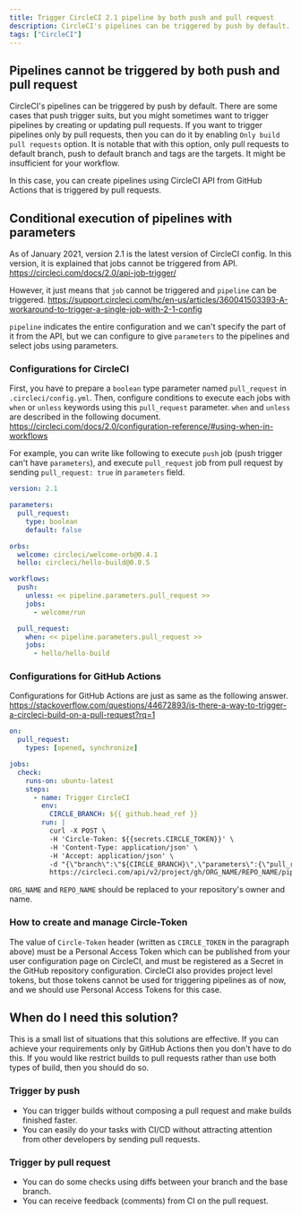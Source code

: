 ```yaml
---
title: Trigger CircleCI 2.1 pipeline by both push and pull request
description: CircleCI's pipelines can be triggered by push by default.
tags: ["CircleCI"]
---
```


## Pipelines cannot be triggered by both push and pull request

CircleCI's pipelines can be triggered by push by default.
There are some cases that push trigger suits, but you might sometimes want to trigger pipelines by creating or updating pull requests.
If you want to trigger pipelines only by pull requests, then you can do it by enabling `Only build pull requests` option.
It is notable that with this option, only pull requests to default branch, push to default branch and tags are the targets. It might be insufficient for your workflow.

In this case, you can create pipelines using CircleCI API from GitHub Actions that is triggered by pull requests.

## Conditional execution of pipelines with parameters

As of January 2021, version 2.1 is the latest version of CircleCI config.
In this version, it is explained that jobs cannot be triggered from API.
https://circleci.com/docs/2.0/api-job-trigger/

However, it just means that `job` cannot be triggered and `pipeline` can be triggered.
https://support.circleci.com/hc/en-us/articles/360041503393-A-workaround-to-trigger-a-single-job-with-2-1-config

`pipeline` indicates the entire configuration and we can't specify the part of it from the API, but we can configure to give `parameters` to the pipelines and select jobs using parameters.

### Configurations for CircleCI

First, you have to prepare a `boolean` type parameter named `pull_request` in `.circleci/config.yml`.
Then, configure conditions to execute each jobs with `when` or `unless` keywords using this `pull_request` parameter.
`when` and `unless` are described in the following document.
https://circleci.com/docs/2.0/configuration-reference/#using-when-in-workflows

For example, you can write like following to execute `push` job (push trigger can't have `parameters`), and execute `pull_request` job from pull request by sending `pull_request: true` in `parameters` field.

```yaml
version: 2.1

parameters:
  pull_request:
    type: boolean
    default: false

orbs:
  welcome: circleci/welcome-orb@0.4.1
  hello: circleci/hello-build@0.0.5

workflows:
  push:
    unless: << pipeline.parameters.pull_request >>
    jobs:
      - welcome/run

  pull_request:
    when: << pipeline.parameters.pull_request >>
    jobs:
      - hello/hello-build
```

### Configurations for GitHub Actions

Configurations for GitHub Actions are just as same as the following answer.
https://stackoverflow.com/questions/44672893/is-there-a-way-to-trigger-a-circleci-build-on-a-pull-request?rq=1

```yaml
on:
  pull_request:
    types: [opened, synchronize]

jobs:
  check:
    runs-on: ubuntu-latest
    steps:
      - name: Trigger CircleCI
        env:
          CIRCLE_BRANCH: ${{ github.head_ref }}
        run: |
          curl -X POST \
          -H 'Circle-Token: ${{secrets.CIRCLE_TOKEN}}' \
          -H 'Content-Type: application/json' \
          -H 'Accept: application/json' \
          -d "{\"branch\":\"${CIRCLE_BRANCH}\",\"parameters\":{\"pull_request\":true}}" \
          https://circleci.com/api/v2/project/gh/ORG_NAME/REPO_NAME/pipeline
```

`ORG_NAME` and `REPO_NAME` should be replaced to your repository's owner and name.

### How to create and manage Circle-Token

The value of `Circle-Token` header (written as `CIRCLE_TOKEN` in the paragraph above) must be a Personal Access Token which can be published from your user configuration page on CircleCI, and must be registered as a Secret in the GitHub repository configuration.
CircleCI also provides project level tokens, but those tokens cannot be used for triggering pipelines as of now, and we should use Personal Access Tokens for this case.

## When do I need this solution?

This is a small list of situations that this solutions are effective.
If you can achieve your requirements only by GitHub Actions then you don't have to do this.
If you would like restrict builds to pull requests rather than use both types of build, then you should do so.

### Trigger by push

- You can trigger builds without composing a pull request and make builds finished faster.
- You can easily do your tasks with CI/CD without attracting attention from other developers by sending pull requests.

### Trigger by pull request

- You can do some checks using diffs between your branch and the base branch.
- You can receive feedback (comments) from CI on the pull request.
